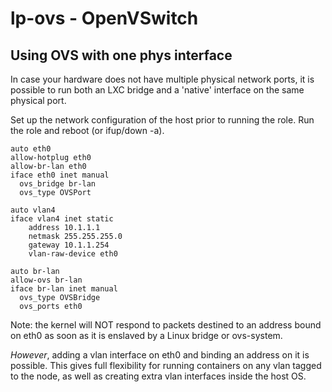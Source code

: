 lp-ovs - OpenVSwitch
===

Using OVS with one phys interface
---

In case your hardware does not have multiple physical network ports,
it is possible to run both an LXC bridge and a 'native' interface on
the same physical port.

Set up the network configuration of the host prior to running the role.
Run the role and reboot (or ifup/down -a).

```
auto eth0
allow-hotplug eth0
allow-br-lan eth0
iface eth0 inet manual
  ovs_bridge br-lan
  ovs_type OVSPort

auto vlan4
iface vlan4 inet static
	address 10.1.1.1
	netmask 255.255.255.0
	gateway 10.1.1.254
	vlan-raw-device eth0

auto br-lan
allow-ovs br-lan
iface br-lan inet manual
  ovs_type OVSBridge
  ovs_ports eth0
```

Note: the kernel will NOT respond to packets destined to an address
bound on eth0 as soon as it is enslaved by a Linux bridge or ovs-system.

_However_, adding a vlan interface on eth0 and binding an address on it
is possible. This gives full flexibility for running containers on any
vlan tagged to the node, as well as creating extra vlan interfaces inside
the host OS.
